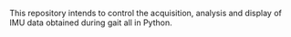 This repository intends to control the acquisition, analysis and display of IMU data obtained during gait all in Python.